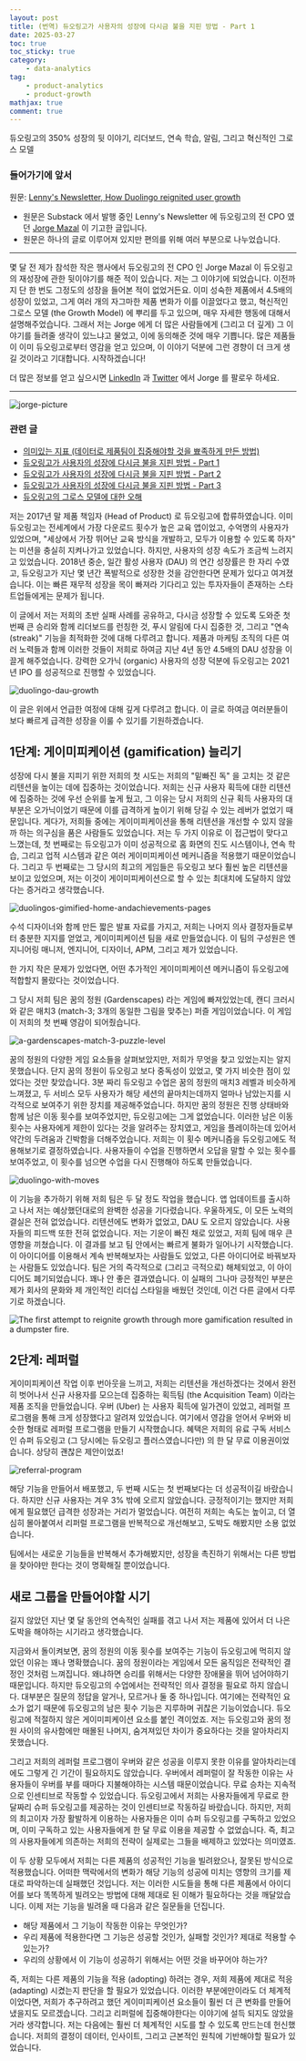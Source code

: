 ```yaml
---
layout: post
title: (번역) 듀오링고가 사용자의 성장에 다시금 불을 지핀 방법 - Part 1
date: 2025-03-27
toc: true
toc_sticky: true
category: 
    - data-analytics
tag:
    - product-analytics
    - product-growth
mathjax: true
comment: true
---
```


듀오링고의 350% 성장의 뒷 이야기, 리더보드, 연속 학습, 알림, 그리고 혁신적인 그로스 모델

### 들어가기에 앞서

원문: [Lenny's Newsletter, How Duolingo reignited user growth](https://www.lennysnewsletter.com/p/how-duolingo-reignited-user-growth)

- 원문은 Substack 에서 발행 중인 Lenny's Newsletter 에 듀오링고의 전 CPO 였던 [Jorge Mazal](https://www.linkedin.com/in/jorgemazal/) 이 기고한 글입니다.
- 원문은 하나의 글로 이루어져 있지만 편의를 위해 여러 부분으로 나누었습니다.

---
몇 달 전 제가 참석한 작은 행사에서 듀오링고의 전 CPO 인 Jorge Mazal 이 듀오링고의 재성장에 관한 뒷이야기를 해준 적이 있습니다. 저는 그 이야기에 되었습니다. 이전까지 단 한 번도 그정도의 성장을 들어본 적이 없었거든요. 이미 성숙한 제품에서 4.5배의 성장이 있었고, 그게 여러 개의 자그마한 제품 변화가 이를 이끌었다고 했고, 혁신적인 그로스 모델 (the Growth Model) 에 뿌리를 두고 있으며, 매우 자세한 행동에 대해서 설명해주었습니다. 그래서 저는 Jorge 에게 더 많은 사람들에게 (그리고 더 깊게) 그 이야기를 들려줄 생각이 있느냐고 물었고, 이에 동의해준 것에 매우 기쁩니다. 많은 제품들이 이미 듀오링고로부터 영감을 얻고 있으며, 이 이야기 덕분에 그런 경향이 더 크게 생길 것이라고 기대합니다. 시작하겠습니다!

더 많은 정보를 얻고 싶으시면 [LinkedIn](https://www.linkedin.com/in/jorgemazal/) 과 [Twitter](https://x.com/jorgemazal) 에서 Jorge 를 팔로우 하세요.

---

![jorge-picture](https://substackcdn.com/image/fetch/w_1272,c_limit,f_webp,q_auto:good,fl_progressive:steep/https%3A%2F%2Fsubstack-post-media.s3.amazonaws.com%2Fpublic%2Fimages%2F01d58ab8-30d0-4dab-bf99-772047443e44_8000x4000.png)

### 관련 글

- [의미있는 지표 (데이터로 제품팀이 집중해야할 것을 뾰족하게 만든 방법)](https://chukycheese.github.io/data-analytics/meaningful-metrics/)
- [듀오링고가 사용자의 성장에 다시금 불을 지핀 방법 - Part 1](https://chukycheese.github.io/data-analytics/how-duolingo-reginited-user-growth-part-1/)
- [듀오링고가 사용자의 성장에 다시금 불을 지핀 방법 - Part 2](https://chukycheese.github.io/data-analytics/how-duolingo-reginited-user-growth-part-2/)
- [듀오링고가 사용자의 성장에 다시금 불을 지핀 방법 - Part 3](https://chukycheese.github.io/data-analytics/how-duolingo-reginited-user-growth-part-3/)
- [듀오링고의 그로스 모델에 대한 오해](https://chukycheese.github.io/data-analytics/what-everyone-gets-wrong-about-the-duoling-growth-model/)

저는 2017년 말 제품 책임자 (Head of Product) 로 듀오링고에 합류하였습니다. 이미 듀오링고는 전세계에서 가장 다운로드 횟수가 높은 교육 앱이었고, 수억명의 사용자가 있었으며, "세상에서 가장 뛰어난 교육 방식을 개발하고, 모두가 이용할 수 있도록 하자" 는 미션을 충실히 지켜나가고 있었습니다. 하지만, 사용자의 성장 속도가 조금씩 느려지고 있었습니다. 2018년 중순, 일간 활성 사용자 (DAU) 의 연간 성장률은 한 자리 수였고, 듀오링고가 지난 몇 년간 폭발적으로 성장한 것을 감안한다면 문제가 있다고 여겨졌습니다. 이는 빠른 재무적 성장을 목이 빠져라 기다리고 있는 투자자들이 존재하는 스타트업들에게는 문제가 됩니다.

이 글에서 저는 저희의 초반 실패 사례를 공유하고, 다시금 성장할 수 있도록 도와준 첫 번째 큰 승리와 함께 리더보드를 런칭한 것, 푸시 알림에 다시 집중한 것, 그리고 "연속 (streak)" 기능을 최적화한 것에 대해 다루려고 합니다. 제품과 마케팅 조직의 다른 여러 노력들과 함께 이러한 것들이 저희로 하여금 지난 4년 동안 4.5배의 DAU 성장을 이끌게 해주었습니다. 강력한 오가닉 (organic) 사용자의 성장 덕분에 듀오링고는 2021년 IPO 를 성공적으로 진행할 수 있었습니다.

![duolingo-dau-growth](https://substackcdn.com/image/fetch/f_auto,q_auto:good,fl_progressive:steep/https%3A%2F%2Fsubstack-post-media.s3.amazonaws.com%2Fpublic%2Fimages%2F9cf69f9c-ebae-4578-8383-d3bc752b40a2_1410x556.png)

이 글은 위에서 언급한 여정에 대해 깊게 다루려고 합니다. 이 글로 하여금 여러분들이 보다 빠르게 급격한 성장을 이룰 수 있기를 기원하겠습니다.

## 1단계: 게이미피케이션 (gamification) 늘리기

성장에 다시 불을 지피기 위한 저희의 첫 시도는 저희의 "밑빠진 독" 을 고치는 것 같은 리텐션을 높이는 데에 집중하는 것이었습니다. 저희는 신규 사용자 획득에 대한 리텐션에 집중하는 것에 우선 순위를 높게 뒀고, 그 이유는 당시 저희의 신규 획득 사용자의 대부분은 오가닉이었기 때문에 이를 급격하게 높이기 위해 당길 수 있는 레버가 없었기 때문입니다. 게다가, 저희들 중에는 게이미피케이션을 통해 리텐션을 개선할 수 있지 않을까 하는 의구심을 품은 사람들도 있었습니다. 저는 두 가지 이유로 이 접근법이 맞다고 느꼈는데,  첫 번째로는 듀오링고가 이미 성공적으로 홈 화면의 진도 시스템이나, 연속 학습, 그리고 업적 시스템과 같은 여러 게이미피케이션 메커니즘을 적용했기 때문이었습니다. 그리고 두 번째로는 그 당시의 최고의 게임들은 듀오링고 보다 훨씬 높은 리텐션을 보이고 있었으며, 저는 이것이 게이미피케이션으로 할 수 있는 최대치에 도달하지 않았다는 증거라고 생각했습니다.

![duolingos-gimified-home-andachievements-pages](https://substackcdn.com/image/fetch/f_auto,q_auto:good,fl_progressive:steep/https%3A%2F%2Fsubstack-post-media.s3.amazonaws.com%2Fpublic%2Fimages%2Fd8463cc2-78d0-4d66-a3f9-fab80364f8e0_994x778.png)

수석 디자이너와 함께 만든 짧은 발표 자료를 가지고, 저희는 나머지 의사 결정자들로부터 충분한 지지를 얻었고, 게이미피케이션 팀을 새로 만들었습니다. 이 팀의 구성원은 엔지니어링 매니저, 엔지니어, 디자이너, APM, 그리고 제가 있었습니다.

한 가지 작은 문제가 있었다면, 어떤 추가적인 게이미피케이션 메커니즘이 듀오링고에 적합할지 몰랐다는 것이었습니다.

그 당시 저희 팀은 꿈의 정원 (Gardenscapes) 라는  게임에 빠져있었는데, 캔디 크러시와 같은 매치3 (match-3; 3개의 동일한 그림을 맞추는) 퍼즐 게임이었습니다. 이 게임이 저희의 첫 번째 영감이 되어줬습니다.

![a-gardenscapes-match-3-puzzle-level](https://substackcdn.com/image/fetch/f_auto,q_auto:good,fl_progressive:steep/https%3A%2F%2Fsubstack-post-media.s3.amazonaws.com%2Fpublic%2Fimages%2F9030159b-ede9-4d3c-9f99-d22f4c7df4f3_1280x720.png)

꿈의 정원의 다양한 게임 요소들을 살펴보았지만, 저희가 무엇을 찾고 있었는지는 알지 못했습니다. 단지 꿈의 정원이 듀오링고 보다 중독성이 있었고, 몇 가지 비슷한 점이 있었다는 것만 찾았습니다. 3분 짜리 듀오링고 수업은 꿈의 정원의 매치3 레벨과 비슷하게 느껴졌고, 두 서비스 모두 사용자가 해당 세션의 끝마치는데까지 얼마나 남았는지를 시각적으로 보여주기 위한 장치를 제공해주었습니다. 하지만 꿈의 정원은 진행 상태바와 함께 남은 이동 횟수를 보여주었지만, 듀오링고에는 그게 없었습니다. 이러한 남은 이동 횟수는 사용자에게 제한이 있다는 것을 알려주는 장치였고, 게임을 플레이하는데 있어서 약간의 두려움과 긴박함을 더해주었습니다. 저희는 이 횟수 메커니즘을 듀오링고에도 적용해보기로 결정하였습니다. 사용자들이 수업을 진행하면서 오답을 말할 수 있는 횟수를 보여주었고, 이 횟수를 넘으면 수업을 다시 진행해야 하도록 만들었습니다.

![duolingo-with-moves](https://substackcdn.com/image/fetch/f_auto,q_auto:good,fl_progressive:steep/https%3A%2F%2Fsubstack-post-media.s3.amazonaws.com%2Fpublic%2Fimages%2Fee942fef-feab-4796-bda7-b01b16adb8da_1600x951.png)

이 기능을 추가하기 위해 저희 팀은 두 달 정도 작업을 했습니다. 앱 업데이트를 출시하고 나서 저는 예상했던대로의 완벽한 성공을 기다렸습니다. 우울하게도, 이 모든 노력의 결실은 전혀 없었습니다. 리텐션에도 변화가 없었고, DAU 도 오르지 않았습니다. 사용자들의 피드백 또한 전혀 없었습니다. 저는 기운이 빠진 채로 있었고, 저희 팀에 매우 큰 영향을 끼쳤습니다. 이 결과를 보고 팀 안에서는 빠르게 불화가 일어나기 시작했습니다. 이 아이디어를 이용해서 계속 반복해보자는 사람들도 있었고, 다른 아이디어로 바꿔보자는 사람들도 있었습니다. 팀은 거의 즉각적으로 (그리고 극적으로) 해체되었고, 이 아이디어도 폐기되었습니다. 꽤나 안 좋은 결과였습니다. 이 실패의 그나마 긍정적인 부분은 제가 회사의 문화와 제 개인적인 리더십 스타일을 배웠던 것인데, 이건 다른 글에서 다루기로 하겠습니다.

![The first attempt to reignite growth through more gamification resulted in a dumpster fire.](https://substackcdn.com/image/fetch/f_auto,q_auto:good,fl_progressive:steep/https%3A%2F%2Fsubstack-post-media.s3.amazonaws.com%2Fpublic%2Fimages%2Fbe863857-c1ed-4e63-99e1-93358e33cf2a_400x300.png)

## 2단계: 레퍼럴

게이미피케이션 작업 이후 번아웃을 느끼고, 저희는 리텐션을 개선하겠다는 것에서 완전히 벗어나서 신규 사용자를 모으는데 집중하는 획득팀 (the Acquisition Team) 이라는 제품 조직을 만들었습니다. 우버 (Uber) 는 사용자 획득에 일가견이 있었고, 레퍼럴 프로그램을 통해 크게 성장했다고 알려져 있었습니다. 여기에서 영감을 얻어서 우버와 비슷한 형태로 레퍼럴 프로그램을 만들기 시작했습니다. 혜택은 저희의 유료 구독 서비스인 슈퍼 듀오링고 (그 당시에는 듀오링고 플러스였습니다만) 의 한 달 무료 이용권이었습니다. 상당히 괜찮은 제안이었죠!

![referral-program](https://substackcdn.com/image/fetch/f_auto,q_auto:good,fl_progressive:steep/https%3A%2F%2Fsubstack-post-media.s3.amazonaws.com%2Fpublic%2Fimages%2Fc685d30e-1e4b-4ed1-b572-ae980beeaa7f_1600x536.png)

해당 기능을 만들어서 배포했고, 두 번째 시도는 첫 번째보다는 더 성공적이길 바랐습니다. 하지만 신규 사용자는 겨우 3% 밖에 오르지 않았습니다. 긍정적이기는 했지만 저희에게 필요했던 급격한 성장과는 거리가 멀었습니다. 여전히 저희는 속도는 높이고, 더 열심히 몰아붙여서 리퍼럴 프로그램을 반복적으로 개선해보고, 도박도 해봤지만 소용 없었습니다.

팀에서는 새로운 기능들을 반복해서 추가해봤지만, 성장을 촉진하기 위해서는 다른 방법을 찾아야만 한다는 것이 명확해질 뿐이었습니다.

## 새로 그룹을 만들어야할 시기

길지 않았던 지난 몇 달 동안의 연속적인 실패를 겪고 나서 저는 제품에 있어서 더 나은 도박을 해야하는 시기라고 생각했습니다.

지금와서 돌이켜보면, 꿈의 정원의 이동 횟수를 보여주는 기능이 듀오링고에 먹히지 않았던 이유는 꽤나 명확했습니다. 꿈의 정원이라는 게임에서 모든 움직임은 전략적인 결정인 것처럼 느껴집니다. 왜냐하면 승리를 위해서는 다양한 장애물을 뛰어 넘어야하기 때문입니다. 하지만 듀오링고의 수업에서는 전략적인 의사 결정을 필요로 하지 않습니다. 대부분은 질문의 정답을 알거나, 모르거나 둘 중 하나입니다. 여기에는 전략적인 요소가 없기 때문에 듀오링고의 남은 횟수 기능은 지루하며 귀찮은 기능이었습니다. 듀오링고에 적절하지 않은 게이미피케이션 요소를 붙인 격이었죠. 저는 듀오링고와 꿈의 정원 사이의 유사함에만 매몰된 나머지, 숨겨져있던 차이가 중요하다는 것을 알아차리지 못했습니다.

그리고 저희의 레퍼럴 프로그램이 우버와 같은 성공을 이루지 못한 이유를 알아차리는데에도 그렇게 긴 기간이 필요하지도 않았습니다. 우버에서 레퍼럴이 잘 작동한 이유는 사용자들이 우버를 부를 때마다 지불해야하는 시스템 때문이었습니다. 무료 승차는 지속적으로 인센티브로 작동할 수 있었습니다. 듀오링고에서 저희는 사용자들에게 무료로 한 달짜리 슈퍼 듀오링고를 제공하는 것이 인센티브로 작동하길 바랐습니다. 하지만, 저희의 최고이자 가장 활발하게 이용하는 사용자들은 이미 슈퍼 듀오링고를 구독하고 있었으며, 이미 구독하고 있는 사용자들에게 한 달 무료 이용을 제공할 수 없었습니다. 즉, 최고의 사용자들에게 의존하는 저희의 전략이 실제로는 그들을 배제하고 있었다는 의미였죠.

이 두 상황 모두에서 저희는 다른 제품의 성공적인 기능을 빌려왔으나, 잘못된 방식으로 적용했습니다. 어떠한 맥락에서의 변화가 해당 기능의 성공에 미치는 영향의 크기를 제대로 파악하는데 실패했던 것입니다. 저는 이러한 시도들을 통해 다른 제품에서 아이디어를 보다 똑똑하게 빌려오는 방법에 대해 제대로 된 이해가 필요하다는 것을 깨달았습니다. 이제 저는 기능을 빌려올 때 다음과 같은 질문들을 던집니다.

- 해당 제품에서 그 기능이 작동한 이유는 무엇인가?
- 우리 제품에 적용한다면 그 기능은 성공할 것인가, 실패할 것인가? 제대로 적용할 수 있는가?
- 우리의 상황에서 이 기능이 성공하기 위해서는 어떤 것을 바꾸어야 하는가?

즉, 저희는 다른 제품의 기능을 적용 (adopting) 하려는 경우, 저희 제품에 제대로 적응 (adapting) 시켰는지 판단을 할 필요가 있었습니다. 이러한 부분에만이라도 더 체계적이었다면, 저희가 추구하려고 했던 게이미피케이션 요소들이 훨씬 더 큰 변화를 만들어냈을지도 모르겠습니다. 그리고 리퍼럴에 집중해야한다는 이야기에 설득 되지도 않았을 거라 생각합니다. 저는 다음에는 훨씬 더 체계적인 시도를 할 수 있도록 만드는데 헌신했습니다. 저희의 결정이 데이터, 인사이트, 그리고 근본적인 원칙에 기반해야할 필요가 있었습니다.